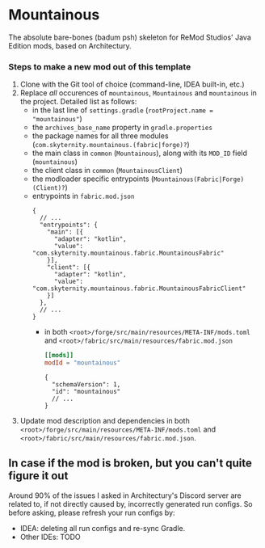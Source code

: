 # Mountainous
The absolute bare-bones (badum psh) skeleton for ReMod Studios' Java Edition mods, based on Architectury.
### Steps to make a new mod out of this template
1. Clone with the Git tool of choice (command-line, IDEA built-in, etc.)
2. Replace *all* occurences of `mountainous`, `Mountainous` and `mountainous` in the project. Detailed list as follows:
    * in the last line of `settings.gradle` (`rootProject.name = "mountainous"`)
    * the `archives_base_name` property in `gradle.properties`
    * the package names for all three modules (`com.skyternity.mountainous.(fabric|forge)?`)
    * the main class in `common` (`Mountainous`), along with its `MOD_ID` field (`mountainous`)
    * the client class in `common` (`MountainousClient`)
    * the modloader specific entrypoints (`Mountainous(Fabric|Forge)(Client)?`)
    * entrypoints in `fabric.mod.json`
        ```json5
        {
          // ...
          "entrypoints": {
            "main": [{
              "adapter": "kotlin",
              "value": "com.skyternity.mountainous.fabric.MountainousFabric"
            }],
            "client": [{
              "adapter": "kotlin",
              "value": "com.skyternity.mountainous.fabric.MountainousFabricClient"
            }]
          },
          // ...
        }
        ```
      * in both `<root>/forge/src/main/resources/META-INF/mods.toml` and `<root>/fabric/src/main/resources/fabric.mod.json`
        ```toml
        [[mods]]
        modId = "mountainous"
        ```
        ```json5
        {
          "schemaVersion": 1,
          "id": "mountainous"
          // ...
        }
        ```
3. Update mod description and dependencies in both `<root>/forge/src/main/resources/META-INF/mods.toml` and `<root>/fabric/src/main/resources/fabric.mod.json`.

## In case if the mod is broken, but you can't quite figure it out
Around 90% of the issues I asked in Architectury's Discord server are related to, if not directly caused by, incorrectly generated run configs.
So before asking, please refresh your run configs by:
   * IDEA: deleting all run configs and re-sync Gradle.
   * Other IDEs: TODO